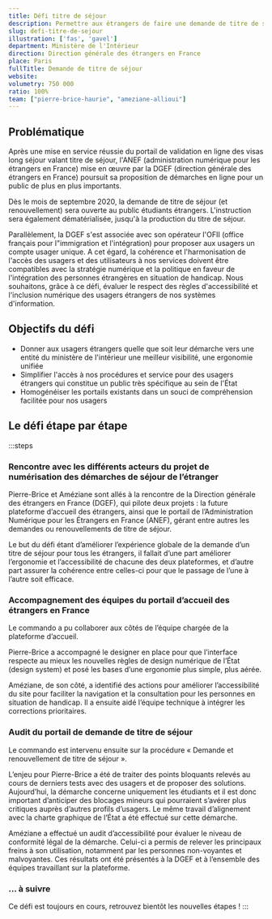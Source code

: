 ```yaml
---
title: Défi titre de séjour
description: Permettre aux étrangers de faire une demande de titre de séjour en ligne, au sein d'un portail de demande unifié
slug: defi-titre-de-sejour
illustration: ['fas', 'gavel']
department: Ministère de l'Intérieur
direction: Direction générale des étrangers en France
place: Paris
fullTitle: Demande de titre de séjour
website:
volumetry: 750 000
ratio: 100%
team: ["pierre-brice-haurie", "ameziane-allioui"]
---
```


## Problématique

Après une mise en service réussie du portail de validation en ligne des visas long séjour valant titre de séjour, l'ANEF (administration numérique pour les étrangers en France) mise en œuvre par la DGEF (direction générale des étrangers en France) poursuit sa proposition de démarches en ligne pour un public de plus en plus importants.

Dès le mois de  septembre 2020, la demande de titre de séjour (et renouvellement) sera ouverte au public étudiants étrangers. L'instruction sera également dématérialisée, jusqu'à la production du titre de séjour.

Parallèlement, la DGEF s'est associée avec son opérateur l'OFII (office français pour l"immigration et l'intégration) pour proposer aux usagers un compte usager unique. A cet égard, la cohérence et l'harmonisation de l'accès des usagers et des utilisateurs à nos services doivent être compatibles avec la stratégie numérique et la politique en faveur de l'intégration des personnes étrangères en situation de handicap. Nous souhaitons, grâce à ce défi, évaluer le respect des règles d'accessibilité et l'inclusion numérique des usagers étrangers de nos systèmes d'information.


## Objectifs du défi

- Donner aux usagers étrangers quelle que soit leur démarche vers une entité du ministère de l'intérieur une meilleur visibilité, une ergonomie unifiée
- Simplifier l'accès à nos procédures et service pour des usagers étrangers qui constitue un public très spécifique au sein de l'État
- Homogénéiser les portails existants dans un souci de compréhension facilitée pour nos usagers


## Le défi étape par étape

:::steps
### Rencontre avec les différents acteurs du projet de numérisation des démarches de séjour de l’étranger

Pierre-Brice et Améziane sont allés à la rencontre de la Direction générale des étrangers en France (DGEF), qui pilote deux projets : la future plateforme d’accueil des étrangers, ainsi que le portail de l’Administration Numérique pour les Étrangers en France (ANEF), gérant entre autres les demandes ou renouvellements de titre de séjour.

Le but du défi étant d’améliorer l’expérience globale de la demande d’un titre de séjour pour tous les étrangers, il fallait d’une part améliorer l’ergonomie et l’accessibilité de chacune des deux plateformes, et d’autre part assurer la cohérence entre celles-ci pour que le passage de l’une à l’autre soit efficace.

### Accompagnement des équipes du portail d’accueil des étrangers en France

Le commando a pu collaborer aux côtés de l’équipe chargée de la plateforme d’accueil.

Pierre-Brice a accompagné le designer en place pour que l’interface respecte au mieux les nouvelles règles de design numérique de l’État (design system) et posé les bases d’une ergonomie plus simple, plus aérée.

Améziane, de son côté, a identifié des actions pour améliorer l’accessibilité du site pour faciliter la navigation et la consultation pour les personnes en situation de handicap. Il a ensuite aidé l’équipe technique à intégrer les corrections prioritaires.

### Audit du portail de demande de titre de séjour

Le commando est intervenu ensuite sur la procédure « Demande et renouvellement de titre de séjour ».

L’enjeu pour Pierre-Brice a été de traiter des points bloquants relevés au cours de derniers tests avec des usagers et de proposer des solutions. Aujourd’hui, la démarche concerne uniquement  les étudiants et il est donc important d’anticiper des blocages mineurs qui pourraient s’avérer plus critiques auprès d’autres profils d’usagers. Le même travail d’alignement avec la charte graphique de l’État a été effectué sur cette démarche.

Améziane a effectué un audit d’accessibilité pour évaluer le niveau de conformité légal de la démarche. Celui-ci a permis de relever les principaux freins à son utilisation, notamment par les personnes non-voyantes et malvoyantes. Ces résultats ont été présentés à la DGEF et à l’ensemble des équipes travaillant sur la plateforme.

### ... à suivre

Ce défi est toujours en cours, retrouvez bientôt les nouvelles étapes !
:::

